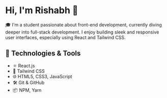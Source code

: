 # Hi, I'm Rishabh 👋

🎓 I'm a student passionate about front-end development, currently diving deeper into full-stack development. I enjoy building sleek and responsive user interfaces, especially using React and Tailwind CSS.

## 🔧 Technologies & Tools
- ⚛️ React.js
- 💨 Tailwind CSS
- 🌐 HTML5, CSS3, JavaScript
- 🛠️ Git & GitHub
- 📦 NPM, Yarn
